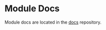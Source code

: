 
# Module Docs

Module docs are located in the [docs](https://github.com/anypackage/docs) repository.
